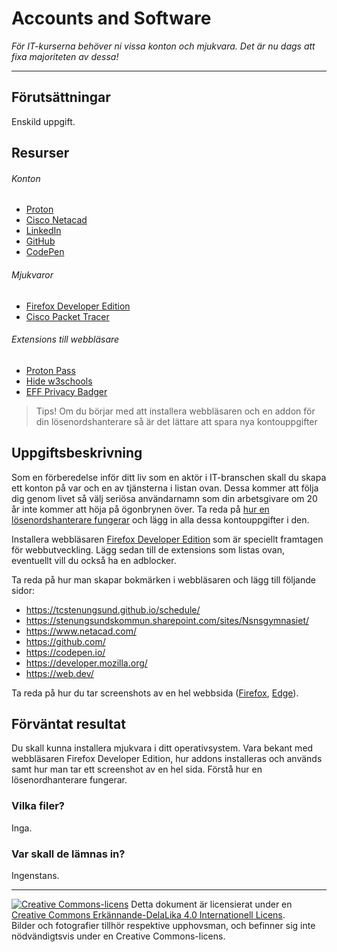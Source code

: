 # Accounts and Software   

_För IT-kurserna behöver ni vissa konton och mjukvara. Det är nu dags att fixa majoriteten av dessa!_   

---    

## Förutsättningar    

Enskild uppgift.

## Resurser

###### Konton   
* [Proton](https://proton.me/)
* [Cisco Netacad](https://www.netacad.com/)  
* [LinkedIn](https://www.linkedin.com/)       
* [GitHub](https://github.com/)      
* [CodePen](https://codepen.io/)      

###### Mjukvaror     
* [Firefox Developer Edition](https://www.mozilla.org/sv-SE/firefox/developer/)
* [Cisco Packet Tracer](https://www.netacad.com/resources/lab-downloads)  

###### Extensions till webbläsare   
* [Proton Pass](https://addons.mozilla.org/en-US/firefox/addon/proton-pass/)   
* [Hide w3schools](https://addons.mozilla.org/en-US/firefox/addon/hide-w3schools/)    
* [EFF Privacy Badger](https://addons.mozilla.org/sv-SE/firefox/addon/privacy-badger17/)    

> Tips! Om du börjar med att installera webbläsaren och en addon för din lösenordshanterare så är det lättare att spara nya kontouppgifter  

## Uppgiftsbeskrivning  

Som en förberedelse inför ditt liv som en aktör i IT-branschen skall du skapa ett konton på var och en av tjänsterna i listan ovan. Dessa kommer att följa dig genom livet så välj seriösa användarnamn som din arbetsgivare om 20 år inte kommer att höja på ögonbrynen över. Ta reda på [hur en lösenordshanterare fungerar](https://proton.me/support/use-pass-web) och lägg in alla dessa kontouppgifter i den.     

Installera webbläsaren [Firefox Developer Edition](https://www.mozilla.org/sv-SE/firefox/developer/) som är speciellt framtagen för webbutveckling. Lägg sedan till de extensions som listas ovan, eventuellt vill du också ha en adblocker.   

Ta reda på hur man skapar bokmärken i webbläsaren och lägg till följande sidor:  
* https://tcstenungsund.github.io/schedule/
* https://stenungsundskommun.sharepoint.com/sites/Nsnsgymnasiet/
* https://www.netacad.com/
* https://github.com/
* https://codepen.io/
* https://developer.mozilla.org/
* https://web.dev/

Ta reda på hur du tar screenshots av en hel webbsida ([Firefox](https://support.mozilla.org/en-US/kb/take-screenshots-firefox?redirectslug=firefox-screenshots&redirectlocale=en-US), [Edge](https://www.howtogeek.com/719285/how-to-take-full-page-screenshots-in-microsoft-edge/)).  

## Förväntat resultat  

Du skall kunna installera mjukvara i ditt operativsystem. Vara bekant med webbläsaren Firefox Developer Edition, hur addons installeras och används samt hur man tar ett screenshot av en hel sida. Förstå hur en lösenordhanterare fungerar.   

### Vilka filer?  

Inga.        

### Var skall de lämnas in?  

Ingenstans.        

---     

[![Creative Commons-licens](https://i.creativecommons.org/l/by-sa/4.0/80x15.png)](http://creativecommons.org/licenses/by-sa/4.0/) Detta dokument är licensierat under en [Creative Commons Erkännande-DelaLika 4.0 Internationell Licens](http://creativecommons.org/licenses/by-sa/4.0/).    
Bilder och fotografier tillhör respektive upphovsman, och befinner sig inte nödvändigtsvis under en Creative Commons-licens.   
